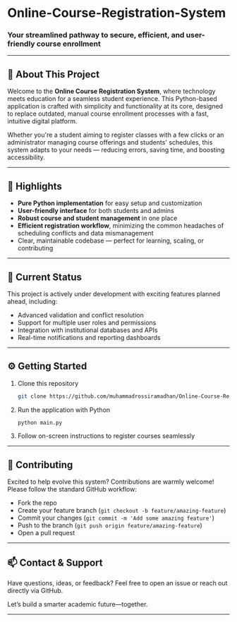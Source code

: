 # Online-Course-Registration-System

### Your streamlined pathway to secure, efficient, and user-friendly course enrollment

***

## 🚀 About This Project

Welcome to the **Online Course Registration System**, where technology meets education for a seamless student experience. This Python-based application is crafted with simplicity and functionality at its core, designed to replace outdated, manual course enrollment processes with a fast, intuitive digital platform.

Whether you're a student aiming to register classes with a few clicks or an administrator managing course offerings and students' schedules, this system adapts to your needs — reducing errors, saving time, and boosting accessibility.

***

## 🌟 Highlights

- **Pure Python implementation** for easy setup and customization
- **User-friendly interface** for both students and admins
- **Robust course and student management** in one place
- **Efficient registration workflow**, minimizing the common headaches of scheduling conflicts and data mismanagement
- Clear, maintainable codebase — perfect for learning, scaling, or contributing

***

## 🚧 Current Status

This project is actively under development with exciting features planned ahead, including:

- Advanced validation and conflict resolution
- Support for multiple user roles and permissions
- Integration with institutional databases and APIs
- Real-time notifications and reporting dashboards

***

## ⚙️ Getting Started

1. Clone this repository  
   ```bash
   git clone https://github.com/muhammadrossiramadhan/Online-Course-Registration-System-.git
   ```
2. Run the application with Python  
   ```bash
   python main.py
   ```
3. Follow on-screen instructions to register courses seamlessly

***

## 🤝 Contributing

Excited to help evolve this system? Contributions are warmly welcome! Please follow the standard GitHub workflow:

- Fork the repo
- Create your feature branch (`git checkout -b feature/amazing-feature`)
- Commit your changes (`git commit -m 'Add some amazing feature'`)
- Push to the branch (`git push origin feature/amazing-feature`)
- Open a pull request

***

## 📫 Contact & Support

Have questions, ideas, or feedback? Feel free to open an issue or reach out directly via GitHub.

Let’s build a smarter academic future—together.

***
